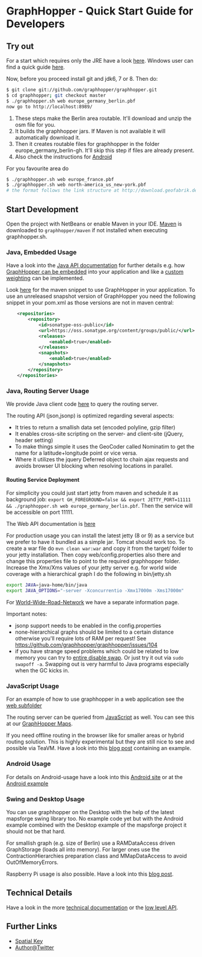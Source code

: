 # GraphHopper - Quick Start Guide for Developers

## Try out

For a start which requires only the JRE have a look [here](../web/quickstart.md). 
Windows user can find a quick guide [here](./windows-setup.md). 

Now, before you proceed install git and jdk6, 7 or 8. Then do:

```bash
$ git clone git://github.com/graphhopper/graphhopper.git
$ cd graphhopper; git checkout master
$ ./graphhopper.sh web europe_germany_berlin.pbf
now go to http://localhost:8989/
```

  1. These steps make the Berlin area routable. It'll download and unzip the osm file for you.
  2. It builds the graphhopper jars. If Maven is not available it will automatically download it.
  3. Then it creates routable files for graphhopper in the folder europe_germany_berlin-gh. It'll skip this step if files are already present.
  4. Also check the instructions for [Android](../android/index.md)

For you favourite area do

```bash
$ ./graphhopper.sh web europe_france.pbf
$ ./graphhopper.sh web north-america_us_new-york.pbf
# the format follows the link structure at http://download.geofabrik.de
```

## Start Development

Open the project with NetBeans or enable Maven in your IDE. 
[Maven](http://maven.apache.org/download.cgi) is downloaded to ```graphhopper/maven``` if not 
installed when executing graphhopper.sh.

### Java, Embedded Usage

Have a look into the [Java API documentation](./) for further details e.g. how [GraphHopper can
be embedded](./routing.md) into your application and like a [custom weighting](./weighting.md) 
can be implemented.

Look [here](http://graphhopper.com/#community) for the maven snippet to use GraphHopper in your
application. To use an unreleased snapshot version of GraphHopper you need the following snippet in your pom.xml
as those versions are not in maven central:

```xml
    <repositories>
        <repository>
            <id>sonatype-oss-public</id>
            <url>https://oss.sonatype.org/content/groups/public/</url>
            <releases>
                <enabled>true</enabled>
            </releases>
            <snapshots>
                <enabled>true</enabled>
            </snapshots>
        </repository>
    </repositories>
```

### Java, Routing Server Usage

We provide Java client code [here](https://github.com/graphhopper/graphhopper/blob/d70b63660ac5200b03c38ba3406b8f93976628a6/web/src/main/java/com/graphhopper/http/WebHelper.java#L43)
to query the routing server.

The routing API (json,jsonp) is optimized regarding several aspects:
 * It tries to return a smallish data set (encoded polyline, gzip filter)
 * It enables cross-site scripting on the server- and client-site (jQuery, header setting)
 * To make things simple it uses the GeoCoder called Nominatim to get the name for a latitude+longitude point or vice versa.
 * Where it utilizes the jquery Deferred object to chain ajax requests and avoids browser UI blocking when resolving locations in parallel.

#### Routing Service Deployment

For simplicity you could just start jetty from maven and schedule it as background job: 
`export GH_FOREGROUND=false && export JETTY_PORT=11111 && ./graphhopper.sh web europe_germany_berlin.pbf`. 
Then the service will be accessible on port 11111.

The Web API documentation is [here](../web)

For production usage you can install the latest jetty (8 or 9) as a service but we prefer to have it bundled as a 
simple jar. Tomcat should work too. To create a war file do `mvn clean war:war` and copy it from the target/ 
folder to your jetty installation. Then copy web/config.properties also there and change this properties 
file to point to the required graphhopper folder. Increase the Xmx/Xms values of your jetty server e.g. 
for world wide coverage with a hierarchical graph I do the following in bin/jetty.sh
```bash
export JAVA=java-home/bin/java
export JAVA_OPTIONS="-server -Xconcurrentio -Xmx17000m -Xms17000m"
```

For [World-Wide-Road-Network](./world-wide.md) we have a separate information page.

Important notes:
 * jsonp support needs to be enabled in the config.properties
 * none-hierarchical graphs should be limited to a certain distance otherwise you'll require lots of RAM per request! See https://github.com/graphhopper/graphhopper/issues/104
 * if you have strange speed problems which could be related to low memory you can try to [entire disable swap](http://askubuntu.com/questions/103915/how-do-i-configure-swappiness). Or just try it out via `sudo swapoff -a`. Swapping out is very harmful to Java programs especially when the GC kicks in.

### JavaScript Usage

For an example of how to use graphhopper in a web application see the [web subfolder](https://github.com/graphhopper/graphhopper/tree/master/web)

The routing server can be queried from [JavaScript](https://github.com/graphhopper/graphhopper/blob/d70b63660ac5200b03c38ba3406b8f93976628a6/web/src/main/webapp/js/ghrequest.js#L139)
as well. You can see this at our [GraphHopper Maps](https://graphhopper.com/maps/).

If you need offline routing in the browser like for smaller areas or hybrid routing solution.
This is highly experimental but they are still nice to see and possible via TeaVM. 
Have a look into this [blog post](http://karussell.wordpress.com/2014/05/04/graphhopper-in-the-browser-teavm-makes-offline-routing-via-openstreetmap-possible-in-javascript/) containing an example.

### Android Usage
 
For details on Android-usage have a look into this [Android site](../android/index.md) or at the
[Android example](https://github.com/graphhopper/graphhopper/tree/master/android)

### Swing and Desktop Usage

You can use graphhopper on the Desktop with the help of the latest mapsforge swing library too. No example code
yet but with the Android example combined with the Desktop example of the mapsforge project it should not be
that hard.

For smallish graph (e.g. size of Berlin) use a RAMDataAccess driven GraphStorage (loads all into memory).
For larger ones use the ContractionHierarchies preparation class and MMapDataAccess to avoid OutOfMemoryErrors. 

Raspberry Pi usage is also possible. Have a look into this [blog post](https://karussell.wordpress.com/2014/01/09/road-routing-on-raspberry-pi-with-graphhopper/).

## Technical Details

Have a look in the more [technical documentation](./technical.md) or the [low level API](./low-level-api.md).

Further Links
---------------
 * [Spatial Key](http://karussell.wordpress.com/2012/05/23/spatial-keys-memory-efficient-geohashes/)
 * [Author@Twitter](https://twitter.com/timetabling)